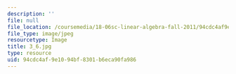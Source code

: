 ```yaml
---
description: ''
file: null
file_location: /coursemedia/18-06sc-linear-algebra-fall-2011/94cdc4af9e1094bf8301b6eca90fa986_3_6.jpg
file_type: image/jpeg
resourcetype: Image
title: 3_6.jpg
type: resource
uid: 94cdc4af-9e10-94bf-8301-b6eca90fa986
---
```

